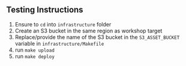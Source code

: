 ## Testing Instructions

1. Ensure to `cd` into `infrastructure` folder
2. Create an S3 bucket in the same region as workshop target
3. Replace/provide the name of the S3 bucket in the `S3_ASSET_BUCKET` variable in `infrastructure/Makefile`
4. run `make upload`
5. run `make deploy`

